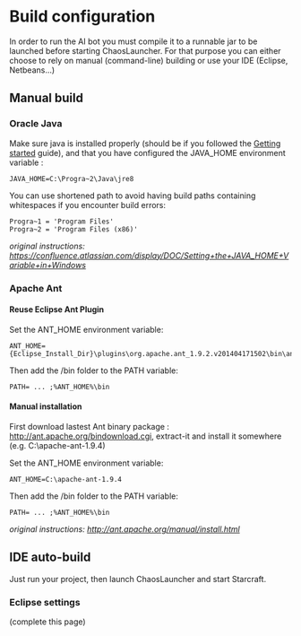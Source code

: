 # Build configuration

In order to run the AI bot you must compile it to a runnable jar to be launched before starting ChaosLauncher.
For that purpose you can either choose to rely on manual (command-line) building or use your IDE (Eclipse, Netbeans...)

## Manual build

### Oracle Java

Make sure java is installed properly (should be if you followed the [Getting started](install.md) guide), and that you have configured the JAVA_HOME environment variable :

```
JAVA_HOME=C:\Progra~2\Java\jre8
```

You can use shortened path to avoid having build paths containing whitespaces if you encounter build errors:

```
Progra~1 = 'Program Files'
Progra~2 = 'Program Files (x86)' 
```

*original instructions: https://confluence.atlassian.com/display/DOC/Setting+the+JAVA_HOME+Variable+in+Windows*


### Apache Ant

#### Reuse Eclipse Ant Plugin

Set the ANT_HOME environment variable:
```
ANT_HOME={Eclipse_Install_Dir}\plugins\org.apache.ant_1.9.2.v201404171502\bin\ant
```

Then add the /bin folder to the PATH variable:
```
PATH= ... ;%ANT_HOME%\bin
```

#### Manual installation

First download lastest Ant binary package : http://ant.apache.org/bindownload.cgi, extract-it and install it somewhere (e.g. C:\apache-ant-1.9.4)

Set the ANT_HOME environment variable:
```
ANT_HOME=C:\apache-ant-1.9.4
```

Then add the /bin folder to the PATH variable:
```
PATH= ... ;%ANT_HOME%\bin
```

*original instructions: http://ant.apache.org/manual/install.html*


## IDE auto-build

Just run your project, then launch ChaosLauncher and start Starcraft.

### Eclipse settings

(complete this page)
